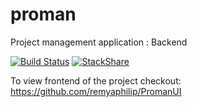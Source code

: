 # proman 

Project management application : Backend

[![Build Status](https://travis-ci.org/remyaphilip/requirementtracker.svg?branch=master)](https://travis-ci.org/remyaphilip/requirementtracker)
[![StackShare](https://img.shields.io/badge/tech-stack-0690fa.svg?style=flat)](https://stackshare.io/remyaphilip/backend)

To view frontend of the project checkout: https://github.com/remyaphilip/PromanUI


